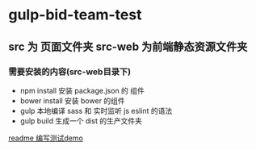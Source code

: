 # gulp-bid-team-test
## src 为 页面文件夹  src-web 为前端静态资源文件夹


### 需要安装的内容(src-web目录下)
* npm install 安装 package.json 的 组件
* bower install 安装 bower 的组件
* gulp 本地编译 sass 和 实时监听 js eslint 的语法
* gulp build 生成一个 dist 的生产文件夹

[readme 编写测试demo ](https://github.com/guodongxiaren/README/blob/master/README.md)



